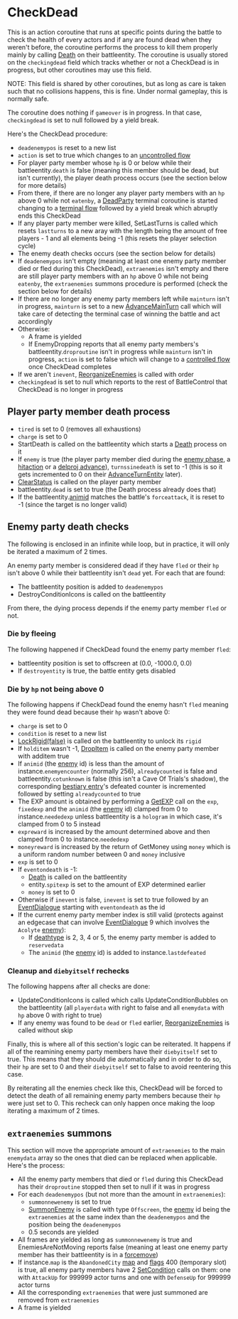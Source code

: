 # CheckDead
This is an action coroutine that runs at specific points during the battle to check the health of every actors and if any are found dead when they weren't before, the coroutine performs the process to kill them properly mainly by calling [Death](../../../Entities/EntityControl/Notable%20methods/Death.md#death) on their battleentity. The coroutine is usually stored on the `checkingdead` field which tracks whether or not a CheckDead is in progress, but other coroutines may use this field.

NOTE: This field is shared by other coroutines, but as long as care is taken such that no collisions happens, this is fine. Under normal gameplay, this is normally safe.

The coroutine does nothing if `gameover` is in progress. In that case, `checkingdead` is set to null followed by a yield break.

Here's the CheckDead procedure:

- `deadenemypos` is reset to a new list
- `action` is set to true which changes to an [uncontrolled flow](../Update.md#uncontrolled-flow)
- For player party member whose `hp` is 0 or below while their battleentity.`death` is false (meaning this member should be dead, but isn't currently), the player death process occurs (see the section below for more details)
- From there, if there are no longer any player party members with an `hp` above 0 while not `eatenby`, a [DeadParty](../Terminal%20coroutines/DeadParty.md) terminal coroutine is started changing to a [terminal flow](../Update.md#terminal-flow) followed by a yield break which abruptly ends this CheckDead
- If any player party member were killed, SetLastTurns is called which resets `lastturns` to a new aray with the length being the amount of free players - 1 and all elements being -1 (this resets the player selection cycle)
- The enemy death checks occurs (see the section below for details)
- If `deadenemypos` isn't empty (meaning at least one enemy party member died or fled during this CheckDead), `extraenemies` isn't empty and there are still player party members with an `hp` above 0 while not being `eatenby`, the `extraenemies` summons procedure is performed (check the section below for details)    
- If there are no longer any enemy party members left while `mainturn` isn't in progress, `mainturn` is set to a new [AdvanceMainTurn](AdvanceMainTurn.md) call which will take care of detecting the terminal case of winning the battle and act accordingly
- Otherwise:
    - A frame is yielded
    - If EnemyDropping reports that all enemy party members's battleentity.`droproutine` isn't in progress while `mainturn` isn't in progress, `action` is set to false which will change to a [controlled flow](../Update.md#controlled-flow) once CheckDead completes
- If we aren't `inevent`, [ReorganizeEnemies](../../Actors%20states/Enemy%20party%20members/ReorganizeEnemies.md) is called with order
- `checkingdead` is set to null which reports to the rest of BattleControl that CheckDead is no longer in progress

## Player party member death process

- `tired` is set to 0 (removes all exhaustions)
- `charge` is set to 0
- StartDeath is called on the battleentity which starts a [Death](../../../Entities/EntityControl/Notable%20methods/Death.md) process on it
- If `enemy` is true (the player party member died during the [enemy phase](../Update.md#enemies-phase), a [hitaction](../../BattleControl.md#hitactions) or a [delproj advance](AdvanceMainTurn.md#delprojs-advance)), `turnssinedeath` is set to -1 (this is so it gets incremented to 0 on their [AdvanceTurnEntity](../AdvanceTurnEntity.md) later).
- [ClearStatus](../../Actors%20states/Conditions%20methods/ClearStatus.md) is called on the player party member
- battleentity.`dead` is set to true (the Death process already does that)
- If the battleentity.[animid](../../../Enums%20and%20IDs/AnimIDs.md) matches the battle's `forceattack`, it is reset to -1 (since the target is no longer valid)

## Enemy party death checks
The following is enclosed in an infinite while loop, but in practice, it will only be iterated a maximum of 2 times.

An enemy party member is considered dead if they have `fled` or their `hp` isn't above 0 while their battleentity isn't `dead` yet. For each that are found:

- The battleentity position is added to `deadenemypos`
- DestroyConditionIcons is called on the battleentity

From there, the dying process depends if the enemy party member `fled` or not.

### Die by fleeing
The following happened if CheckDead found the enemy party member `fled`:

- battleentity position is set to offscreen at (0.0, -1000.0, 0.0)
- If `destroyentity` is true, the battle entity gets disabled

### Die by `hp` not being above 0
The following happens if CheckDead found the enemy hasn't `fled` meaning they were found dead because their `hp` wasn't above 0:

- `charge` is set to 0
- `condition` is reset to a new list
- [LockRigid(false)](../../../Entities/EntityControl/EntityControl%20Methods.md#lockrigid) is called on the battleentity to unlock its `rigid`
- If `holditem` wasn't -1, [DropItem](../../Actors%20states/Enemy%20party%20members/DropItem.md) is called on the enemy party member with additem true
- If `animid` (the [enemy](../../../Enums%20and%20IDs/Enemies.md) id) is less than the amount of instance.`enemyencounter` (normally 256), `alreadycounted` is false and battleentity.`cotunknown` is false (this isn't a Cave Of Trials's shadow), the corresponding [bestiary entry](../../../Enums%20and%20IDs/librarystuff/Bestiary%20entry.md)'s defeated counter is incremented followed by setting `alreadycounted` to true
- The EXP amount is obtained by performing a [GetEXP](../../../TextAsset%20Data/Enemies%20data.md#exp-logic) call on the `exp`, `fixedexp` and the `animid` (the [enemy](../../../Enums%20and%20IDs/Enemies.md) id) clamped from 0 to instance.`neededexp` unless battleentity is a `hologram` in which case, it's clamped from 0 to 5 instead
- `expreward` is increased by the amount determined above and then clamped from 0 to instance.`neededexp`
- `moneyreward` is increased by the return of GetMoney using `money` which is a uniform random number between 0 and `money` inclusive
- `exp` is set to 0
- If `eventondeath` is -1:
    - [Death](../../../Entities/EntityControl/Notable%20methods/Death.md) is called on the battleentity
    - entity.`spitexp` is set to the amount of EXP determined earlier
    - `money` is set to 0
- Otherwise if `inevent` is false, `inevent` is set to true followed by an [EventDialogue](../EventDialogue.md) starting with `eventondeath` as the id
- If the current enemy party member index is still valid (protects against an edgecase that can involve [EventDialogue](../EventDialogue.md) 9 which involves the `Acolyte` [enemy](../../../Enums%20and%20IDs/Enemies.md)):
    - If [deathtype](../../Actors%20states/Enemy%20features.md#deathtype) is 2, 3, 4 or 5, the enemy party member is added to `reservedata`
    - The `animid` (the [enemy](../../../Enums%20and%20IDs/Enemies.md) id) is added to instance.`lastdefeated`

### Cleanup and `diebyitself` rechecks
The following happens after all checks are done:
        
- UpdateConditionIcons is called which calls UpdateConditionBubbles on the battleentity (all `playerdata` with right to false and all `enemydata` with `hp` above 0 with right to true)
- If any enemy was found to be `dead` or `fled` earlier, [ReorganizeEnemies](../../Actors%20states/Enemy%20party%20members/ReorganizeEnemies.md) is called without skip

Finally, this is where all of this section's logic can be reiterated. It happens if all of the reamining enemy party members have their `diebyitself` set to true. This means that they should die automatically and in order to do so, their `hp` are set to 0 and their `diebyitself` set to false to avoid reentering this case.

By reiterating all the enemies check like this, CheckDead will be forced to detect the death of all remaining enemy party members because their `hp` were just set to 0. This recheck can only happen once making the loop iterating a maximum of 2 times.

## `extraenemies` summons
This section will move the appropriate amount of `extraenemies` to the main `enemydata` array so the ones that died can be replaced when applicable. Here's the process:

- All the enemy party members that died or `fled` during this CheckDead has their `droproutine` stopped then set to null if it was in progress
- For each `deadenemypos` (but not more than the amount in `extraenemies`):
    - `summonnewenemy` is set to true
    - [SummonEnemy](../../Actors%20states/Enemy%20party%20members/SummonEnemy.md) is called with type `Offscreen`, the [enemy](../../../Enums%20and%20IDs/Enemies.md) id being the `extraenemies` at the same index than the `deadenemypos` and the position being the `deadenemypos`
    - 0.5 seconds are yielded
- All frames are yielded as long as `summonnewenemy` is true and EnemiesAreNotMoving reports false (meaning at least one enemy party member has their battleentity is in a [forcemove](../../../Entities/EntityControl/EntityControl%20Methods.md#forcemove))
- If instance.`map` is the `AbandonedCity` [map](../../../Enums%20and%20IDs/Maps.md) and [flags](../../../Flags%20arrays/flags.md) 400 (temporary slot) is true, all enemy party members have 2 [SetCondition](../../Actors%20states/Conditions%20methods/SetCondition.md) calls on them: one with `AttackUp` for 999999 actor turns and one with `DefenseUp` for 999999 actor turns
- All the corresponding `extraenemies` that were just summoned are removed from `extraenemies`
- A frame is yielded
